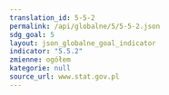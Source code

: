 ```yaml
---
translation_id: 5-5-2
permalink: /api/globalne/5/5-5-2.json
sdg_goal: 5
layout: json_globalne_goal_indicator
indicator: "5.5.2"
zmienne: ogółem
kategorie: null
source_url: www.stat.gov.pl
---
```

